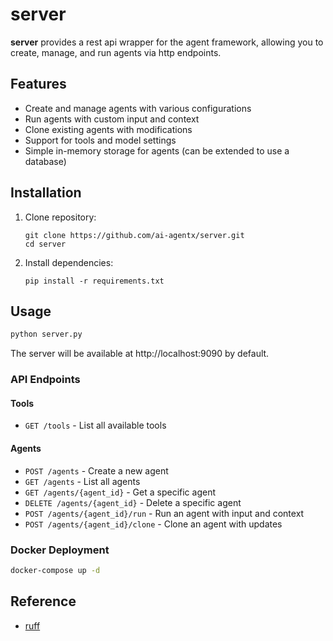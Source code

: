 # server

**server** provides a rest api wrapper for the agent framework, allowing you to create, manage, and run agents via http endpoints.

## Features

- Create and manage agents with various configurations
- Run agents with custom input and context
- Clone existing agents with modifications
- Support for tools and model settings
- Simple in-memory storage for agents (can be extended to use a database)

## Installation

1. Clone repository:
   ```
   git clone https://github.com/ai-agentx/server.git
   cd server
   ```

2. Install dependencies:
   ```
   pip install -r requirements.txt
   ```

## Usage

```bash
python server.py
```

The server will be available at http://localhost:9090 by default.

### API Endpoints

#### Tools

- `GET /tools` - List all available tools

#### Agents

- `POST /agents` - Create a new agent
- `GET /agents` - List all agents
- `GET /agents/{agent_id}` - Get a specific agent
- `DELETE /agents/{agent_id}` - Delete a specific agent
- `POST /agents/{agent_id}/run` - Run an agent with input and context
- `POST /agents/{agent_id}/clone` - Clone an agent with updates

### Docker Deployment

```bash
docker-compose up -d
```

## Reference

- [ruff](https://github.com/astral-sh/ruff)
